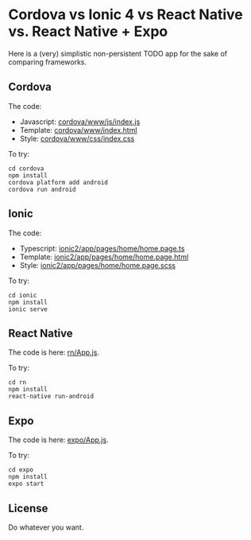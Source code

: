 Cordova vs Ionic 4 vs React Native vs. React Native + Expo
===============================================

Here is a (very) simplistic non-persistent TODO app for the sake of comparing frameworks.

Cordova
-------

The code:
- Javascript: [cordova/www/js/index.js](cordova/www/js/index.js)
- Template: [cordova/www/index.html](cordova/www/index.html)
- Style: [cordova/www/css/index.css](cordova/www/css/index.css)

To try:
```
cd cordova
npm install
cordova platform add android
cordova run android
```


Ionic
-----

The code: 

- Typescript: [ionic2/app/pages/home/home.page.ts](ionic2/app/pages/home/home.page.ts)
- Template: [ionic2/app/pages/home/home.page.html](ionic2/app/pages/home/home.page.html)
- Style: [ionic2/app/pages/home/home.page.scss](ionic2/app/pages/home/home.page.scss)

To try:

```
cd ionic
npm install
ionic serve
```

React Native
------------

The code is here: [rn/App.js](rn/App.js).

To try:

```
cd rn
npm install
react-native run-android
```

Expo
----

The code is here: [expo/App.js](expo/App.js).

To try:

```
cd expo
npm install
expo start
```

License
-------

Do whatever you want.
